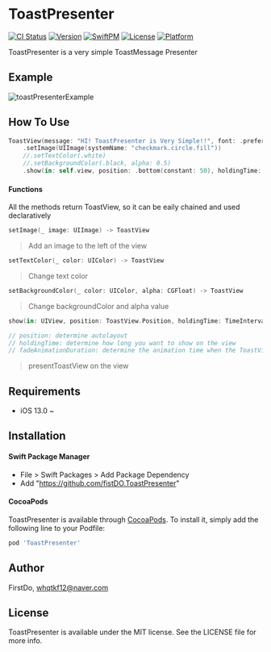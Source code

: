 # ToastPresenter

[![CI Status](https://img.shields.io/travis/FirstDo/ToastPresenter.svg?style=flat)](https://travis-ci.org/FirstDo/ToastPresenter)
[![Version](https://img.shields.io/cocoapods/v/ToastPresenter.svg?style=flat)](https://cocoapods.org/pods/ToastPresenter)
[![SwiftPM](https://img.shields.io/badge/SPM-supported-DE5C43.svg?style=flat)](https://swift.org/package-manager/)
[![License](https://img.shields.io/cocoapods/l/ToastPresenter.svg?style=flat)](https://cocoapods.org/pods/ToastPresenter)
[![Platform](https://img.shields.io/cocoapods/p/ToastPresenter.svg?style=flat)](https://cocoapods.org/pods/ToastPresenter)

ToastPresenter is a very simple ToastMessage Presenter

## Example
![toastPresenterExample](https://user-images.githubusercontent.com/69573768/182770760-72997c85-442f-4337-b8a2-3dfe6a3a9371.gif)

## How To Use

```swift
ToastView(message: "HI! ToastPresenter is Very Simple!!", font: .preferredFont(forTextStyle: .largeTitle))
    .setImage(UIImage(systemName: "checkmark.circle.fill"))
    //.setTextColor(.white)
    //.setBackgroundColor(.black, alpha: 0.5)
    .show(in: self.view, position: .bottom(constant: 50), holdingTime: 2, fadeAnimationDuration: 2)
```

#### Functions

All the methods return ToastView, so it can be eaily chained and used declaratively

```swift
setImage(_ image: UIImage) -> ToastView
```

> Add an image to the left of the view

```swift
setTextColor(_ color: UIColor) -> ToastView
```

> Change text color

```swift
setBackgroundColor(_ color: UIColor, alpha: CGFloat) -> ToastView
```

> Change backgroundColor and alpha value

```swift
show(in: UIView, position: ToastView.Position, holdingTime: TimeInterval, fadeAnimationDuration: TimeInterval)

// position: determine autolayout
// holdingTime: determine how long you want to show on the view
// fadeAnimationDuration: determine the animation time when the ToastView disappears
```

> presentToastView on the view

## Requirements

- iOS 13.0 ~

## Installation

#### Swift Package Manager

- File > Swift Packages > Add Package Dependency
- Add "https://github.com/fistDO.ToastPresenter"

#### CocoaPods

ToastPresenter is available through [CocoaPods](https://cocoapods.org). To install
it, simply add the following line to your Podfile:

```ruby
pod 'ToastPresenter'
```

## Author

FirstDo, whqtkf12@naver.com

## License

ToastPresenter is available under the MIT license. See the LICENSE file for more info.
